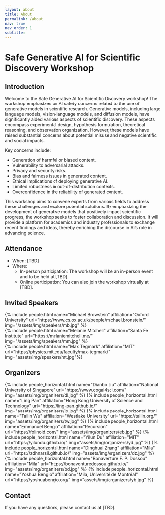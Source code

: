 ```yaml
---
layout: about
title: About
permalink: /about
nav: true
nav_order: 1
subtitle:
---
```


# Safe Generative AI for Scientific Discovery Workshop

## Introduction
Welcome to the Safe Generative AI for Scientific Discovery workshop! The workshop emphasizes on AI safety concerns related to the use of generative models in scientific research. Generative
models, including large language models, vision-language models, and diffusion models, have significantly aided various
aspects of scientific discovery. These aspects encompass experimental design, hypothesis formulation, theoretical reasoning,
and observation organization. However, these models have raised substantial concerns about potential misuse and negative
scientific and social impacts.

Key concerns include:
- Generation of harmful or biased content.
- Vulnerability to adversarial attacks.
- Privacy and security risks.
- Bias and fairness issues in generated content.
- Ethical implications of deploying generative AI.
- Limited robustness in out-of-distribution contexts.
- Overconfidence in the reliability of generated content.

This workshop aims to convene experts from various fields to address these challenges and explore potential solutions. By
emphasizing the development of generative models that positively impact scientific progress, the workshop seeks to foster
collaboration and discussion. It will provide a platform for academics and industry professionals to exchange recent findings
and ideas, thereby enriching the discourse in AI’s role in advancing science.

## Attendance
- When: [TBD]
- Where: 
  - In-person participation: The workshop will be an in-person event and to be held at [TBD].
  - Online perticipation: You can also join the workshop virtually at [TBD].

## Invited Speakers
<div class="row projects pt-1 pb-1">
    <div class="col-sm-4">
        {% include people.html name="Michael Browstein" affiliation="Oxford University" url="https://www.cs.ox.ac.uk/people/michael.bronstein/" img="/assets/img/speakers/mb.jpg" %}
    </div>
    <div class="col-sm-4">
      {% include people.html name="Melanie Mitchell" affiliation="Santa Fe Institute" url="https://melaniemitchell.me/" img="/assets/img/speakers/mm.jpg" %}
    </div>
    <div class="col-sm-4">
      {% include people.html name="Max Tegmark" affiliation="MIT" url="https://physics.mit.edu/faculty/max-tegmark/" img="assets/img/speakers/mt.jpg"%}
    </div>
</div>

## Organizers
<div class="row row-cols-2 projects pt-3 pb-3">
  {% include people_horizontal.html name="Dianbo Liu" affiliation="National University of Singapore" url="https://www.cogai4sci.com/" img="assets/img/organizers/dl.jpg" %}
  {% include people_horizontal.html name="Ling Pan" affiliation="Hong Kong University of Science and
Technology" url="https://ling-pan.github.io/" img="assets/img/organizers/lp.jpg" %}
  {% include people_horizontal.html name="Tailin Wu" affiliation="Westlake University" url="https://tailin.org/" img="assets/img/organizers/tw.jpg" %}
  {% include people_horizontal.html name="Emmanuel Bengio" affiliation="Recursion" url="https://folinoid.com/" img="assets/img/organizers/eb.jpg" %}
  {% include people_horizontal.html name="Yilun Du" affiliation="MIT" url="https://yilundu.github.io/" img="assets/img/organizers/yd.jpg" %}
  {% include people_horizontal.html name="Dinghuai Zhang" affiliation="Mila" url="https://zdhnarsil.github.io/" img="assets/img/organizers/dz.jpg" %}
  {% include people_horizontal.html name="Bonaventure F. P. Dossou" affiliation="Mila" url="https://bonaventuredossou.github.io/" img="assets/img/organizers/bd.jpg" %}
  {% include people_horizontal.html name="Yoshua Bengio" affiliation="Mila, Université de Montréal" url="https://yoshuabengio.org/" img="assets/img/organizers/yb.jpg" %}
  </div>

## Contact
If you have any questions, please contact us at [TBD].



